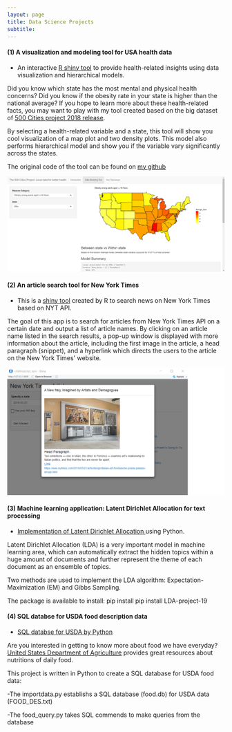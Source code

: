 ```yaml
---
layout: page
title: Data Science Projects
subtitle: 
---
```

#### (1) A visualization and modeling tool for USA health data

- An interactive [R shiny tool](https://mingjiezhao.shinyapps.io/500_cities_app/) to provide health-related insights using data visualization and hierarchical models. 

Did you know which state has the most mental and physical health concerns? Did you know if the obesity rate in your state is higher than the national average? If you hope to learn more about these health-related facts, you may want to play with my tool created based on the big dataset of [500 Cities project 2018 release](https://catalog.data.gov/dataset/500-cities-local-data-for-better-health-2018-release). 

By selecting a health-related variable and a state, this tool will show you cool visualization of a map plot and two density plots. This model also performs hierarchical model and show you if the variable vary significantly across the states.

The original code of the tool can be found on [my github](https://github.com/mingjiezhao/500_cities_for_better_health)

![shiny tool](img/health_data_img.png)

#### (2) An article search tool for New York Times

- This is a [shiny tool](https://github.com/mingjiezhao/nyt_api_tool) created by R to search news on New York Times based on NYT API. 

The goal of this app is to search for articles from New York Times API on a certain date and output a list of article names. By clicking on an article name listed in the search results, a pop-up window is displayed with more information about the article, including the first image in the article, a head paragraph (snippet), and a hyperlink which directs the users to the article on the New York Times' website.

![shiny tool](img/pic.png)


#### (3) Machine learning application: Latent Dirichlet Allocation for text processing

- [Implementation of Latent Dirichlet Allocation ](https://github.com/mingjiezhao/Latent-Dirichlet-Allocation) using Python. 

Latent Dirichlet Allocation (LDA) is a very important model in machine learning area, which can automatically extract the hidden topics within a huge amount of documents and further represent the theme of each document as an ensemble of topics.

Two methods are used to implement the LDA algorithm: Expectation-Maximization (EM) and Gibbs Sampling.

The package is available to install: pip install pip install LDA-project-19

#### (4) SQL databse for USDA food description data

- [SQL databse for USDA by Python](https://github.com/mingjiezhao/USDA_database) 

Are you interested in getting to know more about food we have everyday? [United States Department of Agriculture](https://www.ars.usda.gov/northeast-area/beltsville-md-bhnrc/beltsville-human-nutrition-research-center/nutrient-data-laboratory/docs/usda-national-nutrient-database-for-standard-reference/) provides great resources about nutritions of daily food.

This project is written in Python to create a SQL database for USDA food data:

-The importdata.py establishs a SQL database (food.db) for USDA data (FOOD_DES.txt)

-The food_query.py takes SQL commends to make queries from the database
